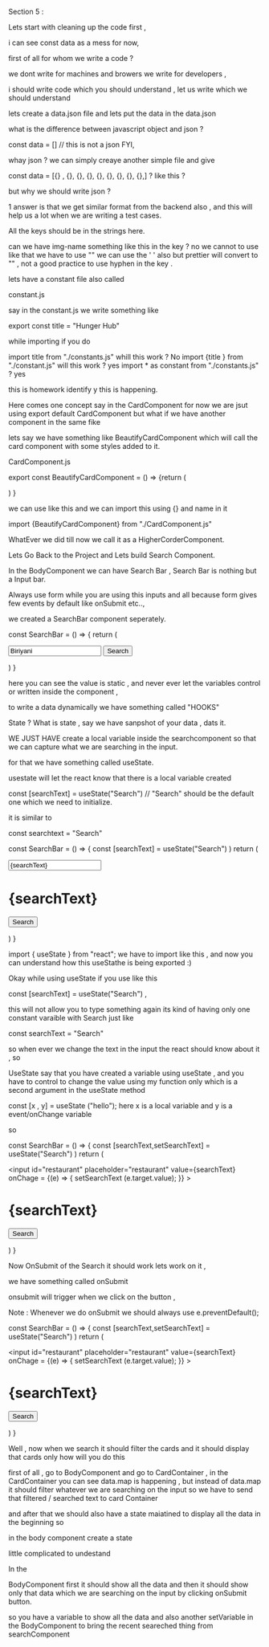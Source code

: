 Section 5 : 

Lets start with cleaning up the code first , 

i can see const data as a mess for now, 

first of all for whom we write a code ? 

we dont write for machines and browers we write for developers , 

i should write code which you should understand , let us write which we should understand

lets create a data.json file and lets put the data in the data.json 

what is the difference between javascript object and json ? 

const data = [] // this is not a json FYI, 

whay json ? we can simply creaye another simple file and give 

const data = [{} , {}, {}, {}, {}, {}, {}, {}, {},] ? like this ? 

but why we should write json ? 

1 answer is that we get similar format from the backend also , 
and this will help us a lot when we are writing a test cases. 

All the keys should be in the strings here. 

can we have img-name something like this in the key ?  no we cannot to use like that we have to use "" we can use the ' ' also but prettier will convert to "" , not a good practice to use 
hyphen in the key . 

lets have a constant file also called 

constant.js 

say in the constant.js we write something like 

export const title = "Hunger Hub" 

while importing  if you do 

import title from "./constants.js" whill this work ? No 
import {title } from "./constant.js" will this work ? yes 
import * as constant from "./constants.js" ? yes 

this is homework identify y this is happening. 

Here comes one concept say in the CardComponent for now we are jsut using export default CardComponent but what if we have another component in the same fike 

lets say we have something like BeautifyCardComponent which will call the card component with some styles added to it. 

CardComponent.js

export const BeautifyCardComponent = () => {return (
    <div className="style-container">
    <CardComponent />
    </div>
) }

we can use like this and we can import this using {} and name in it 

import {BeautifyCardComponent} from "./CardComponent.js"

WhatEver we did till now we call it as a HigherCorderComponent.


Lets Go Back to the Project and Lets build Search Component.

In the BodyComponent we can have Search Bar , Search Bar is nothing but a Input bar. 

Always use form while you are using this inputs and all because form gives few events by default like onSubmit etc..,

we created a SearchBar component seperately. 

const SearchBar = () => {
    return (
        <div className="search">
            <form>
                <input 
                id="restaurant"
                placeholder="restaurant"
                value="Biriyani"
                ></input>
                <button>Search</button>
            </form>
        </div>
    )
}

here you can see the value is static , and never ever let the variables control or written inside the component , 

to write a data dynamically we have something called "HOOKS"

State ? What is state , say we have sanpshot of your data , dats it. 

WE  JUST HAVE create a local variable inside the searchcomponent so that we can capture
what we are searching in the input. 

for that we have something called useState. 

usestate will let the react know that there is a local variable created 

const [searchText] = useState("Search") // "Search" should be the default one which we need to initialize. 

it is similar to 

const searchtext = "Search"

const SearchBar = () => {
    const [searchText] = useState("Search")
    )
    return (
        <div className="search">
            <form>
                <input 
                id="restaurant"
                placeholder="restaurant"
                value={searchText}
                ></input>
                <h1>{searchText}</h1>
                <button>Search</button>
            </form>
        </div>
    )
}

import { useState } from "react"; we have to import like this , and now you can understand how this useStathe is being exported :) 

Okay while using useState if you use like this 

 const [searchText] = useState("Search") , 

 this will not allow you to type something again its kind of having only one constant varaible with Search just like 

 const searchText = "Search"

 so when ever we change the text in the input the react should know about it , so 

 UseState say that you have created a variable using useState , and you have to control to change the value using my function only which is a second argument in the useState method


 const [x , y] = useState ("hello");
 here x is a local variable and y is a event/onChange variable 

 so 

 const SearchBar = () => {
    const [searchText,setSearchText] = useState("Search")
    )
    return (
        <div className="search">
            <form>
                <input 
                id="restaurant"
                placeholder="restaurant"
                value={searchText}
                onChage = {(e) => {
                    setSearchText (e.target.value);
                }}
                ></input>
                <h1>{searchText}</h1>
                <button>Search</button>
            </form>
        </div>
    )
}


Now OnSubmit of the Search it should work lets work on it , 

we have something called onSubmit

onsubmit will trigger when we click on the button , 

Note : Whenever we do onSubmit we should always use e.preventDefault();


const SearchBar = () => {
    const [searchText,setSearchText] = useState("Search")
    )
    return (
        <div className="search">
            <form>
                <input 
                id="restaurant"
                placeholder="restaurant"
                value={searchText}
                onChage = {(e) => {
                    setSearchText (e.target.value);
                }}
                ></input>
                <h1>{searchText}</h1>
                <button>Search</button>
            </form>
        </div>
    )
}


Well , now when we search it should filter the cards and it should display that cards only how will you do this 

first of all , go to BodyComponent and go to CardContainer , in the CardContainer you can see data.map is happening , but instead of data.map it should filter whatever we are searching on the input so we have to send that filtered / searched text to card Container 

and after that we should also have a state maiatined to display all the data in the beginning so 

in the body component create a state


little complicated to undestand 

In the 

BodyComponent first it should show all the data and then it should show only that data which we are searching on the input by clicking onSubmit button.

so you have a variable to show all the data and also another setVariable in the BodyComponent to bring the recent seareched thing from searchComponent
